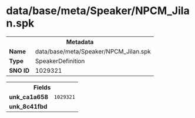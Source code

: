 <h1>data/base/meta/Speaker/NPCM_Jilan.spk</h1><table><tr><th colspan="100%">Metadata</th></tr><tr><td><b>Name</b></td><td>data/base/meta/Speaker/NPCM_Jilan.spk</td></tr><tr><td><b>Type</b></td><td>SpeakerDefinition</td></tr><tr><td><b>SNO ID</b></td><td>1029321</td></tr></table>

<table><tr><th colspan="100%">Fields</th></tr><tr><td><b>unk_ca1a658</b></td><td><code>1029321</code></td></tr><tr><td><b>unk_8c41fbd</b></td><td></td></tr></table>

